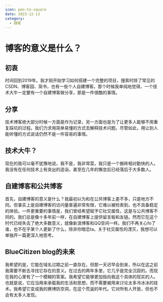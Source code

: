 ```yaml
---
icon: pen-to-square
date: 2023-12-13
category:
  - 随笔
---
```


# 博客的意义是什么？

## 初衷
时间回到2019年。我才刚开始学习如何搭建一个完整的项目，搜索时除了常见的CSDN、博客园、简书，也有一些个人自建博客。那个时候我单纯地觉得，一个技术大牛一定要有一个自建博客做分享，那是一件很酷的事情。

## 分享
技术博客绝大部分时候一方面是作为记录，另一方面也是为了让更多人能够不用重复踩坑的过程。我们力求用简单易懂的方式去解释技术问题。尽管如此，用让别人能听懂的方式说话仍然不是一件容易的事情。

## 技术大牛？
现在的我可以毫不犹豫地说，我不是，我非常菜，我只是一个搬砖相对勤快的人。我没有在任何技术上有突出的造诣，甚至在几年的懈怠后已经落后于大多数人。

## 自建博客和公共博客
首先，自建博客的意义是什么？我最初以为和在公共博客上差不多，只是地方不同。但事实上是自建博客的访问量普遍非常有限，它难以被检索到，也不具备稳定的体验。一件更重要的事情是，我们曾经希望赋予它社交属性，这是与公共博客不同的。我们总是像十多年前一样，在自建博客上提供留言板和友链。然而它在这个时代已经失去了绝大多数意义，就像新浪博客和QQ空间一样。我们不再关心fo了谁，也不在乎某个人更新了什么，除非你暗恋ta。关于社交属性的湮灭，我想可以单独开一篇更深入地思考。

## BlueCitizen blog的未来
我希望的是，它能在域名过期之前一直存在。但那一天迟早会到来，所以在这之前我需要不断去寻找它存在的意义。在过去的两年多里，它几乎是完全沉寂的。而现在我的心里有了一个模糊的答案。我希望它能够更加指向我这个具体的现实的人。也就是说，它应当用来承载我的生活和思想，而不需要被用来讨论太多冷冰冰的技术。我希望它变成我的赛博防空洞，在这个荒诞的年代。它对所有人开放，但也不会有太多人发现。